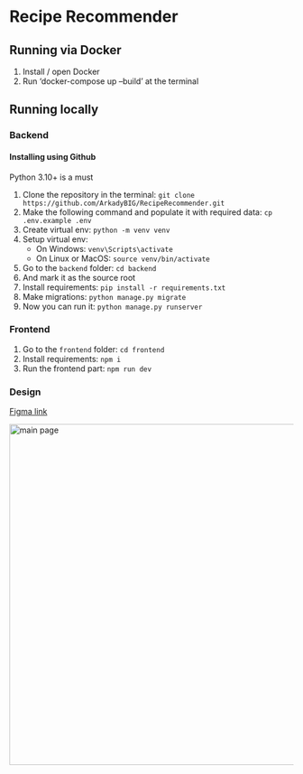 # Recipe Recommender

## Running via Docker

1. Install / open Docker
2. Run ‘docker-compose up –build’ at the terminal

## Running locally

### Backend

#### Installing using Github

Python 3.10+ is a must

1. Clone the repository in the terminal:
   `git clone https://github.com/ArkadyBIG/RecipeRecommender.git`
2. Make the following command and populate it with required data:
   `cp .env.example .env`
3. Create virtual env:
   `python -m venv venv`
4. Setup virtual env:
   - On Windows: `venv\Scripts\activate`
   - On Linux or MacOS: `source venv/bin/activate`
5. Go to the `backend` folder:
   `cd backend`
6. And mark it as the source root
7. Install requirements: `pip install -r requirements.txt`
8. Make migrations: `python manage.py migrate`
9. Now you can run it: `python manage.py runserver`

### Frontend

1. Go to the `frontend` folder:
   `cd frontend`
2. Install requirements: `npm i`
3. Run the frontend part: `npm run dev`

### Design

[Figma link](<https://www.figma.com/file/Zl5fEh2x30VyPhi3T9jItj/Food-recipes-website-UI---Del%C3%ADcias-%C3%A0-Mesa-(Community)?type=design&node-id=0%3A1&mode=design&t=4z9xTQ2vTItuTz8D-1>)

<img width="604" alt="main page" src="https://github.com/kseniia-grishchenko/RecipeRecommender/assets/152200130/7256a1fa-0c41-45cc-a4b2-4caa252d79dd">
